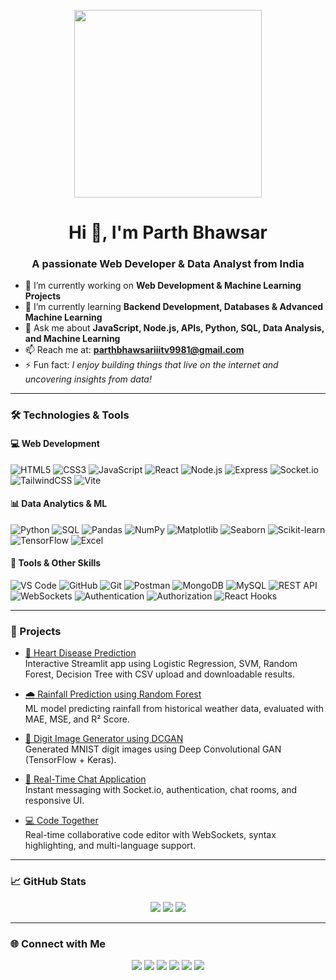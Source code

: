 <p align="center">
  <img src="https://media.giphy.com/media/1LweXxLwVT0J2/giphy.gif" width="300px">
</p>

<h1 align="center">Hi 👋, I'm Parth Bhawsar</h1>

<h3 align="center">A passionate Web Developer & Data Analyst from India</h3>

- 🔭 I’m currently working on **Web Development & Machine Learning Projects**
- 🌱 I’m currently learning **Backend Development, Databases & Advanced Machine Learning**
- 💬 Ask me about **JavaScript, Node.js, APIs, Python, SQL, Data Analysis, and Machine Learning**
- 📫 Reach me at: **parthbhawsariiitv9981@gmail.com**
- ⚡ Fun fact: *I enjoy building things that live on the internet and uncovering insights from data!*

---

### 🛠️ Technologies & Tools

#### 💻 Web Development
![HTML5](https://img.shields.io/badge/-HTML5-333?style=flat-square&logo=html5)
![CSS3](https://img.shields.io/badge/-CSS3-333?style=flat-square&logo=css3)
![JavaScript](https://img.shields.io/badge/-JavaScript-333?style=flat-square&logo=javascript)
![React](https://img.shields.io/badge/-React-333?style=flat-square&logo=react)
![Node.js](https://img.shields.io/badge/-Node.js-333?style=flat-square&logo=node.js)
![Express](https://img.shields.io/badge/-Express-333?style=flat-square&logo=express)
![Socket.io](https://img.shields.io/badge/-Socket.io-333?style=flat-square&logo=socket.io)
![TailwindCSS](https://img.shields.io/badge/-TailwindCSS-333?style=flat-square&logo=tailwind-css)
![Vite](https://img.shields.io/badge/-Vite-333?style=flat-square&logo=vite)

#### 📊 Data Analytics & ML
![Python](https://img.shields.io/badge/-Python-333?style=flat-square&logo=python)
![SQL](https://img.shields.io/badge/-SQL-333?style=flat-square&logo=mysql)
![Pandas](https://img.shields.io/badge/-Pandas-333?style=flat-square&logo=pandas)
![NumPy](https://img.shields.io/badge/-NumPy-333?style=flat-square&logo=numpy)
![Matplotlib](https://img.shields.io/badge/-Matplotlib-333?style=flat-square&logo=matplotlib)
![Seaborn](https://img.shields.io/badge/-Seaborn-333?style=flat-square)
![Scikit-learn](https://img.shields.io/badge/-Scikit--learn-333?style=flat-square&logo=scikit-learn)
![TensorFlow](https://img.shields.io/badge/-TensorFlow-333?style=flat-square&logo=tensorflow)
![Excel](https://img.shields.io/badge/-Excel-333?style=flat-square&logo=microsoft-excel)

#### 🧰 Tools & Other Skills
![VS Code](https://img.shields.io/badge/-VS%20Code-333?style=flat-square&logo=visual-studio-code)
![GitHub](https://img.shields.io/badge/-GitHub-333?style=flat-square&logo=github)
![Git](https://img.shields.io/badge/-Git-333?style=flat-square&logo=git)
![Postman](https://img.shields.io/badge/-Postman-333?style=flat-square&logo=postman)
![MongoDB](https://img.shields.io/badge/-MongoDB-333?style=flat-square&logo=mongodb)
![MySQL](https://img.shields.io/badge/-MySQL-333?style=flat-square&logo=mysql)
![REST API](https://img.shields.io/badge/-REST%20API-333?style=flat-square)
![WebSockets](https://img.shields.io/badge/-WebSockets-333?style=flat-square)
![Authentication](https://img.shields.io/badge/-Authentication-333?style=flat-square)
![Authorization](https://img.shields.io/badge/-Authorization-333?style=flat-square)
![React Hooks](https://img.shields.io/badge/-React%20Hooks-333?style=flat-square)

---

### 🚀 Projects

- [💖 Heart Disease Prediction](https://github.com/PARTH-BHAWSAR1/ML-Project)  
  Interactive Streamlit app using Logistic Regression, SVM, Random Forest, Decision Tree with CSV upload and downloadable results.

- [🌧 Rainfall Prediction using Random Forest](https://github.com/PARTH-BHAWSAR1/ML-Project-4)  
  ML model predicting rainfall from historical weather data, evaluated with MAE, MSE, and R² Score.

- [🧠 Digit Image Generator using DCGAN](https://github.com/PARTH-BHAWSAR1/ML-Project-3)  
  Generated MNIST digit images using Deep Convolutional GAN (TensorFlow + Keras).

- [💬 Real-Time Chat Application](https://github.com/PARTH-BHAWSAR1/Chat-app)  
  Instant messaging with Socket.io, authentication, chat rooms, and responsive UI.

- [💻 Code Together](https://github.com/PARTH-BHAWSAR1/CodeTogether)  
  Real-time collaborative code editor with WebSockets, syntax highlighting, and multi-language support.

---

### 📈 GitHub Stats

<p align="center">
  <img src="https://github-readme-stats.vercel.app/api?username=parth-bhawsar&show_icons=true&theme=tokyonight" />
  <img src="https://github-readme-stats.vercel.app/api/top-langs/?username=parth-bhawsar&layout=compact&theme=tokyonight" />
  <img src="https://streak-stats.demolab.com?user=parth-bhawsar&theme=tokyonight&hide_border=false" />
</p>

---

### 🌐 Connect with Me

<p align="center">
  <a href="mailto:parthbhawsariiitv9981@gmail.com"><img src="https://img.shields.io/badge/-Email-D14836?style=flat-square&logo=gmail&logoColor=white"></a>
  <a href="https://www.linkedin.com/in/parth-bhawsar-5a494b257"><img src="https://img.shields.io/badge/-LinkedIn-blue?style=flat-square&logo=linkedin"></a>
  <a href="https://github.com/PARTH-BHAWSAR1"><img src="https://img.shields.io/badge/-GitHub-333?style=flat-square&logo=github"></a>
  <a href="https://x.com/parthbhawsarict"><img src="https://img.shields.io/badge/-Twitter-1DA1F2?style=flat-square&logo=twitter&logoColor=white"></a>
  <a href="https://leetcode.com/u/PARTH_BHAWSAR/"><img src="https://img.shields.io/badge/-LeetCode-FFA116?style=flat-square&logo=leetcode&logoColor=black"></a>
  <a href="https://www.naukri.com/code360/profile/098d7821-15f4-4df8-bfd4-77e6e95d5b07"><img src="https://img.shields.io/badge/-CodeStudio-333?style=flat-square"></a>
</p>
